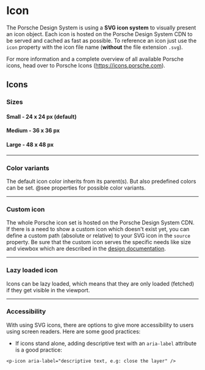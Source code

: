 # Icon

The Porsche Design System is using a **SVG icon system** to visually present an icon object. Each icon is hosted on the Porsche Design System CDN to be served and cached as fast as possible. To reference an icon just use the `icon` property with the icon file name (**without** the file extension `.svg`).

For more information and a complete overview of all available Porsche icons, head over to Porsche Icons (https://icons.porsche.com).

## Icons

### Sizes

#### Small - 24 x 24 px (default)
<Playground>
  <p-icon name="car-next" aria-label="Car icon" />
</Playground>

#### Medium - 36 x 36 px
<Playground>
  <p-icon name="car-next" size="medium" aria-label="Car icon" />
</Playground>

#### Large - 48 x 48 px
<Playground>
  <p-icon name="car-next" size="large" aria-label="Car icon" />
</Playground>

---

### Color variants
The default icon color inherits from its parent(s). But also predefined colors can be set. @see properties for possible color variants.

<Playground>
  <p-icon name="car-next" size="large" color="porsche-red" aria-label="Car icon" />
</Playground>

---

### Custom icon
The whole Porsche icon set is hosted on the Porsche Design System CDN. If there is a need to show a custom icon which doesn't exist yet, you can define a custom path (absolute or relative) to your SVG icon in the `source` property. Be sure that the custom icon serves the specific needs like size and viewbox which are described in the [design documentation](#/web/components/icon/icon#design).

<Playground>
  <p-icon :source="require(`@/assets/web/icon-custom-kaixin.svg`)" size="large" aria-label="Icon for social media platform Kaixin" />
</Playground>

---

### Lazy loaded icon
Icons can be lazy loaded, which means that they are only loaded (fetched) if they get visible in the viewport.

<Playground>
  <p-icon name="info" size="large" lazy="true" aria-label="Information icon" />
</Playground>

---

### Accessibility
With using SVG icons, there are options to give more accessibility to users using screen readers. Here are some good practices:

* If icons stand alone, adding descriptive text with an `aria-label` attribute is a good practice:
```
<p-icon aria-label="descriptive text, e.g: close the layer" />
```
